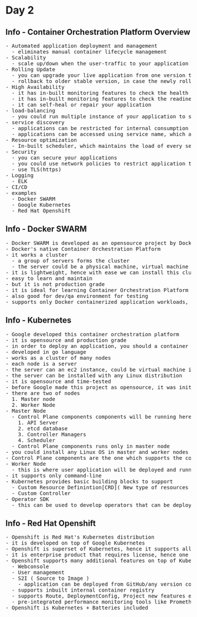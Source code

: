 # Day 2

## Info - Container Orchestration Platform Overview
<pre>
- Automated application deployment and management
  - eliminates manual container lifecycle management
- Scalability
  - scale up/down when the user-traffic to your application increases or comes down
- Rolling Update
  - you can upgrade your live application from one version to other without any down-time
  - rollback to older stable version, in case the newly rollout version is unstable
- High Availability 
  - it has in-built monitoring features to check the health of your application
  - it has in-built monitoring features to check the readiness/live of your application
  - it can self-heal or repair your application
- load-balancing
  - you could run multiple instance of your application to speed-up the process
- service discovery
  - applications can be restricted for internal consumption only or can be exposed to external world via services
  - applications can be accessed using service name, which automatically gets resolved to respective IP address
- Resource optimization
  - In-built scheduler, which maintains the load of every server in the cluster and ensures the each server run ideal number of application workloads to avoid overloading a single server
- Security
  - you can secure your applications
  - you could use network policies to restrict application to application interaction
  - use TLS(https) 
- Logging
  - ELK
- CI/CD
- examples
  - Docker SWARM
  - Google Kubernetes
  - Red Hat Openshift
</pre>

## Info - Docker SWARM
<pre>
- Docker SWARM is developed as an opensource project by Docker Inc organization
- Docker's native Container Orchestration Platform
- it works a cluster
  - a group of servers forms the cluster
  - the server could be a physical machine, virtual machine or an ec2 instance or could be a container
- it is lightweight, hence with ease we can install this cluster in our laptop/desktop/workstations
- easy to learn and maintain
- but it is not production grade
- it is ideal for learning Container Orchestration Platform features
- also good for dev/qa environment for testing
- supports only Docker containerized application workloads, no other container runtimes or engines supported
</pre>

## Info - Kubernetes
<pre>
- Google developed this container orchestration platform
- it is opensource and production grade
- in order to deploy an application, you should a container image
- developed in go language
- works as a cluster of many nodes
- each node is a server
- the server can an ec2 instance, could be virtual machine in your data-center, could be a physical server, etc
- the server can be installed with any Linux distribution
- it is opensource and time-tested
- before Google made this project as opensource, it was initially named borg and used withing google for many years
- there are two of nodes
  1. Master node
  2. Worker Node
- Master Node
  - Control Plane components components will be running here
    1. API Server
    2. etcd database
    3. Controller Managers
    4. Scheduler
  - Control Plane components runs only in master node
- you could install any Linux OS in master and worker nodes
- Control Plane components are the one which supports the container orchestration features
- Worker Node
  - this is where user application will be deployed and running
- it supports only command-line
- Kubernetes provides basic building blocks to support
  - Custom Resource Definintion[CRD]( New type of resources )
  - Custom Controller
- Operator SDK 
  - this can be used to develop operators that can be deployed into Kubernetes/Openshift to extend K8s API(features)
</pre>

## Info - Red Hat Openshift
<pre>
- Openshift is Red Hat's Kubernetes distribution  
- it is developed on top of Google Kubernetes
- Openshift is superset of Kubernetes, hence it supports all the Kubernetes features + addition openshift features
- it is enterprise product that requires license, hence one can expect world-wide support from Red Hat(an IBM company)
- Openshift supports many additional features on top of Kubernetes
  - Webconsole
  - User management
  - S2I ( Source to Image )
    - application can be deployed from GitHub/any version control source code
  - supports inbuilt internal container registry
  - supports Route, DeploymentConfig, Project new features etc.,
  - pre-integrated performance monitoring tools like Prometheus & Graphana
- Openshift is Kubernetes + Batteries included
</pre>
